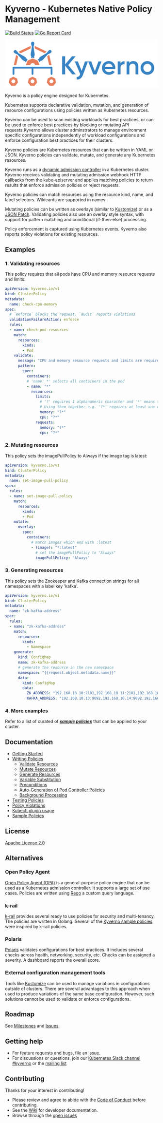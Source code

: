 # Kyverno - Kubernetes Native Policy Management

[![Build Status](https://travis-ci.org/nirmata/kyverno.svg?branch=master)](https://travis-ci.org/nirmata/kyverno) [![Go Report Card](https://goreportcard.com/badge/github.com/nirmata/kyverno)](https://goreportcard.com/report/github.com/nirmata/kyverno)

![logo](documentation/images/Kyverno_Horizontal.png)

Kyverno is a policy engine designed for Kubernetes.

Kubernetes supports declarative validation, mutation, and generation of resource configurations using policies written as Kubernetes resources. 

Kyverno can be used to scan existing workloads for best practices, or can be used to enforce best practices by blocking or mutating API requests.Kyverno allows cluster adminstrators to manage environment specific configurations independently of workload configurations and enforce configuration best practices for their clusters.

Kyverno policies are Kubernetes resources that can be written in YAML or JSON. Kyverno policies can validate, mutate, and generate any Kubernetes resources.

Kyverno runs as a [dynamic admission controller](https://kubernetes.io/docs/reference/access-authn-authz/extensible-admission-controllers/) in a Kubernetes cluster. Kyverno receives validating and mutating admission webhook HTTP callbacks from the kube-apiserver and applies matching policies to return results that enforce admission policies or reject requests.

Kyverno policies can match resources using the resource kind, name, and label selectors. Wildcards are supported in names.

Mutating policies can be written as overlays (similar to [Kustomize](https://kubernetes.io/docs/tasks/manage-kubernetes-objects/kustomization/#bases-and-overlays)) or as a [JSON Patch](http://jsonpatch.com/). Validating policies also use an overlay style syntax, with support for pattern matching and conditional (if-then-else) processing.

Policy enforcement is captured using Kubernetes events. Kyverno also reports policy violations for existing resources.

## Examples

### 1. Validating resources

This policy requires that all pods have CPU and memory resource requests and limits:

````yaml
apiVersion: kyverno.io/v1
kind: ClusterPolicy
metadata:
  name: check-cpu-memory
spec:
  # `enforce` blocks the request. `audit` reports violations
  validationFailureAction: enforce
  rules:
  - name: check-pod-resources
    match:
      resources:
        kinds:
        - Pod
    validate:
      message: "CPU and memory resource requests and limits are required"
      pattern:
        spec:
          containers:
          # 'name: *' selects all containers in the pod
          - name: "*"
            resources:
              limits:
                # '?' requires 1 alphanumeric character and '*' means that there can be 0 or more characters.
                # Using them together e.g. '?*' requires at least one character. 
                memory: "?*"
                cpu: "?*"
              requests:
                memory: "?*"
                cpu: "?*"
````

### 2. Mutating resources

This policy sets the imagePullPolicy to Always if the image tag is latest:

````yaml
apiVersion: kyverno.io/v1
kind: ClusterPolicy
metadata:
  name: set-image-pull-policy
spec:
  rules:
  - name: set-image-pull-policy
    match:
      resources:
        kinds:
        - Pod
    mutate:
      overlay:
        spec:
          containers:
            # match images which end with :latest   
            - (image): "*:latest"
              # set the imagePullPolicy to "Always"
              imagePullPolicy: "Always"
````

### 3. Generating resources

This policy sets the Zookeeper and Kafka connection strings for all namespaces with a label key 'kafka'.

````yaml
apiVersion: kyverno.io/v1
kind: ClusterPolicy
metadata:
  name: "zk-kafka-address"
spec:
  rules:
  - name: "zk-kafka-address"
    match:
      resources:
        kinds:
          - Namespace
    generate:
      kind: ConfigMap
      name: zk-kafka-address
      # generate the resource in the new namespace
      namespace: "{{request.object.metadata.name}}"
      data:
        kind: ConfigMap
        data:
          ZK_ADDRESS: "192.168.10.10:2181,192.168.10.11:2181,192.168.10.12:2181"
          KAFKA_ADDRESS: "192.168.10.13:9092,192.168.10.14:9092,192.168.10.15:9092"
````

### 4. More examples

Refer to a list of curated of ***[sample policies](/samples/README.md)*** that can be applied to your cluster.

## Documentation

* [Getting Started](documentation/installation.md)
* [Writing Policies](documentation/writing-policies.md)
  * [Validate Resources](documentation/writing-policies-validate.md)
  * [Mutate Resources](documentation/writing-policies-mutate.md)
  * [Generate Resources](documentation/writing-policies-generate.md)
  * [Variable Substitution](documentation/writing-policies-variables.md)
  * [Preconditions](documentation/writing-policies-preconditions.md)
  * [Auto-Generation of Pod Controller Policies](documentation/writing-policies-autogen.md)
  * [Background Processing](documentation/writing-policies-background.md)
* [Testing Policies](documentation/testing-policies.md)
* [Policy Violations](documentation/policy-violations.md)
* [Kubectl plugin usage](documentation/cli-usage.md)
* [Sample Policies](/samples/README.md)

## License

[Apache License 2.0](https://github.com/nirmata/kyverno/blob/master/LICENSE)


## Alternatives

### Open Policy Agent

[Open Policy Agent (OPA)](https://www.openpolicyagent.org/) is a general-purpose policy engine that can be used as a Kubernetes admission controller. It supports a large set of use cases. Policies are written using [Rego](https://www.openpolicyagent.org/docs/latest/how-do-i-write-policies#what-is-rego) a custom query language.

### k-rail

[k-rail](https://github.com/cruise-automation/k-rail/) provides several ready to use policies for security and multi-tenancy. The policies are written in Golang. Several of the [Kyverno sample policies](/samples/README.md) were inspired by k-rail policies.

### Polaris

[Polaris](https://github.com/reactiveops/polaris) validates configurations for best practices. It includes several checks across health, networking, security, etc. Checks can be assigned a severity. A dashboard reports the overall score.

### External configuration management tools

Tools like [Kustomize](https://github.com/kubernetes-sigs/kustomize) can be used to manage variations in configurations outside of clusters. There are several advantages to this approach when used to produce variations of the same base configuration. However, such solutions cannot be used to validate or enforce configurations.


## Roadmap

See [Milestones](https://github.com/nirmata/kyverno/milestones) and [Issues](https://github.com/nirmata/kyverno/issues).

## Getting help

  * For feature requests and bugs, file an [issue](https://github.com/nirmata/kyverno/issues).
  * For discussions or questions, join our [Kubernetes Slack channel #kyverno](https://app.slack.com/client/T09NY5SBT/CLGR9BJU9) or the [mailing list](https://groups.google.com/forum/#!forum/kyverno)

## Contributing

Thanks for your interest in contributing!

  * Please review and agree to abide with the [Code of Conduct](/CODE_OF_CONDUCT.md) before contributing.
  * See the [Wiki](https://github.com/nirmata/kyverno/wiki) for developer documentation.
  * Browse through the [open issues](https://github.com/nirmata/kyverno/issues)
